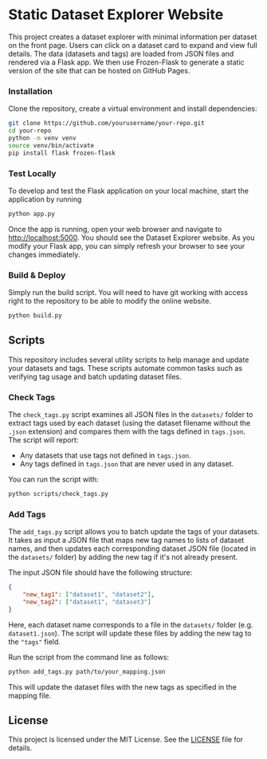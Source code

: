 # Static Dataset Explorer Website

This project creates a dataset explorer with minimal information per dataset on the front page.
Users can click on a dataset card to expand and view full details. 
The data (datasets and tags) are loaded from JSON files and rendered via a Flask app. 
We then use Frozen-Flask to generate a static version of the site that can be hosted on GitHub Pages.

### Installation

Clone the repository, create a virtual environment and install dependencies:

```bash
git clone https://github.com/yourusername/your-repo.git
cd your-repo
python -m venv venv
source venv/bin/activate
pip install flask frozen-flask
```

### Test Locally

To develop and test the Flask application on your local machine, start the application by running

```bash
python app.py
```

Once the app is running, open your web browser and navigate to [http://localhost:5000](http://localhost:5000).
You should see the Dataset Explorer website.
As you modify your Flask app, you can simply refresh your browser to see your changes immediately.

### Build & Deploy

Simply run the build script. You will need to have git working with access right to the repository to be able to modify the online website.

```bash
python build.py
```

## Scripts

This repository includes several utility scripts to help manage and update your datasets and tags.
These scripts automate common tasks such as verifying tag usage and batch updating dataset files.

### Check Tags

The `check_tags.py` script examines all JSON files in the `datasets/` folder to extract tags used by each dataset (using the dataset filename without the `.json` extension) and compares them with the tags defined in `tags.json`. The script will report:
- Any datasets that use tags not defined in `tags.json`.
- Any tags defined in `tags.json` that are never used in any dataset.

You can run the script with:

```bash
python scripts/check_tags.py
```

### Add Tags

The `add_tags.py` script allows you to batch update the tags of your datasets. It takes as input a JSON file that maps new tag names to lists of dataset names, and then updates each corresponding dataset JSON file (located in the `datasets/` folder) by adding the new tag if it's not already present.

The input JSON file should have the following structure:

```json
{
    "new_tag1": ["dataset1", "dataset2"],
    "new_tag2": ["dataset1", "dataset3"]
}
```

Here, each dataset name corresponds to a file in the `datasets/` folder (e.g. `dataset1.json`). The script will update these files by adding the new tag to the `"tags"` field.

Run the script from the command line as follows:

```bash
python add_tags.py path/to/your_mapping.json
```

This will update the dataset files with the new tags as specified in the mapping file.


## License

This project is licensed under the MIT License. See the [LICENSE](LICENSE) file for details.
